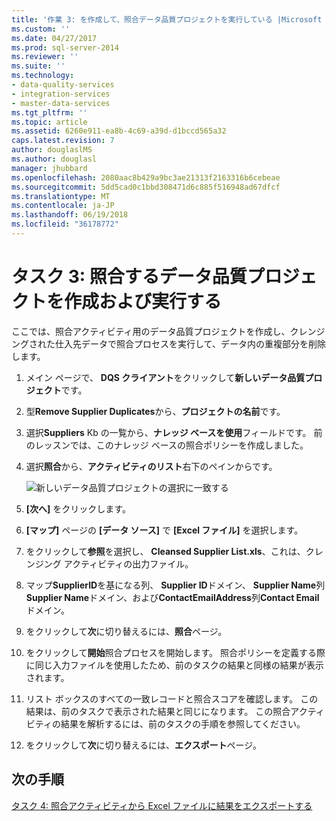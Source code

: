 ```yaml
---
title: '作業 3: を作成して、照合データ品質プロジェクトを実行している |Microsoft ドキュメント'
ms.custom: ''
ms.date: 04/27/2017
ms.prod: sql-server-2014
ms.reviewer: ''
ms.suite: ''
ms.technology:
- data-quality-services
- integration-services
- master-data-services
ms.tgt_pltfrm: ''
ms.topic: article
ms.assetid: 6260e911-ea8b-4c69-a39d-d1bccd565a32
caps.latest.revision: 7
author: douglaslMS
ms.author: douglasl
manager: jhubbard
ms.openlocfilehash: 2080aac8b429a9bc3ae21313f2163316b6cebeae
ms.sourcegitcommit: 5dd5cad0c1bbd308471d6c885f516948ad67dfcf
ms.translationtype: MT
ms.contentlocale: ja-JP
ms.lasthandoff: 06/19/2018
ms.locfileid: "36178772"
---
```

# <a name="task-3-creating-and-running-a-data-quality-project-for-matching"></a>タスク 3: 照合するデータ品質プロジェクトを作成および実行する
  ここでは、照合アクティビティ用のデータ品質プロジェクトを作成し、クレンジングされた仕入先データで照合プロセスを実行して、データ内の重複部分を削除します。  
  
1.  メイン ページで、 **DQS クライアント**をクリックして**新しいデータ品質プロジェクト**です。  
  
2.  型**Remove Supplier Duplicates**から、**プロジェクトの名前**です。  
  
3.  選択**Suppliers** Kb の一覧から、**ナレッジ ベースを使用**フィールドです。 前のレッスンでは、このナレッジ ベースの照合ポリシーを作成しました。  
  
4.  選択**照合**から、**アクティビティのリスト**右下のペインからです。  
  
     ![新しいデータ品質プロジェクトの選択に一致する](../../2014/tutorials/media/et-creatingandrunningadqpformatching.jpg "新しいデータ品質プロジェクトの選択に一致します。")  
  
5.  **[次へ]** をクリックします。  
  
6.  **[マップ]** ページの **[データ ソース]** で **[Excel ファイル]** を選択します。  
  
7.  をクリックして**参照**を選択し、 **Cleansed Supplier List.xls**、これは、クレンジング アクティビティの出力ファイル。  
  
8.  マップ**SupplierID**を基になる列、 **Supplier ID**ドメイン、 **Supplier Name**列**Supplier Name**ドメイン、および**ContactEmailAddress**列**Contact Email**ドメイン。  
  
9. をクリックして**次**に切り替えるには、**照合**ページ。  
  
10. をクリックして**開始**照合プロセスを開始します。 照合ポリシーを定義する際に同じ入力ファイルを使用したため、前のタスクの結果と同様の結果が表示されます。  
  
11. リスト ボックスのすべての一致レコードと照合スコアを確認します。 この結果は、前のタスクで表示された結果と同じになります。 この照合アクティビティの結果を解析するには、前のタスクの手順を参照してください。  
  
12. をクリックして**次**に切り替えるには、**エクスポート**ページ。  
  
## <a name="next-step"></a>次の手順  
 [タスク 4: 照合アクティビティから Excel ファイルに結果をエクスポートする](../../2014/tutorials/task-4-exporting-the-results-from-matching-activity-to-an-excel-file.md)  
  
  